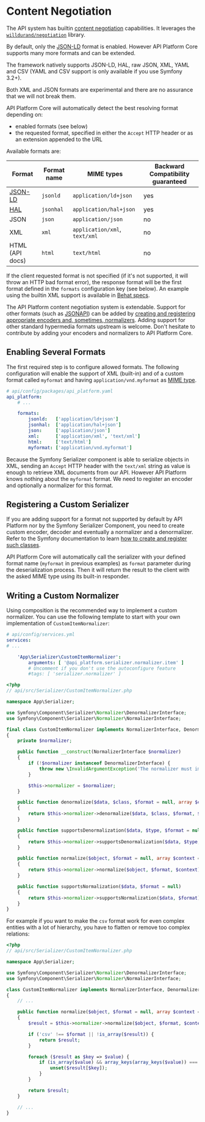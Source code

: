 # Content Negotiation

The API system has builtin [content negotiation](https://en.wikipedia.org/wiki/Content_negotiation) capabilities.
It leverages the [`willdurand/negotiation`](https://github.com/willdurand/Negotiation) library.

By default, only the [JSON-LD](https://json-ld.org) format is enabled. However API Platform Core supports many more formats and can be extended.

The framework natively supports JSON-LD, HAL, raw JSON, XML, YAML and CSV (YAML and CSV support is only available if you use Symfony 3.2+).

Both XML and JSON formats are experimental and there are no assurance that we will not break them.

API Platform Core will automatically detect the best resolving format depending on:

* enabled formats (see below)
* the requested format, specified in either the `Accept` HTTP header or as an extension appended to the URL

Available formats are:

Format                                                          | Format name  | MIME types                    | Backward Compatibility guaranteed
----------------------------------------------------------------|--------------|-------------------------------|----------------------------------------
[JSON-LD](https://json-ld.org)                                  | `jsonld`     | `application/ld+json`         | yes
[HAL](http://stateless.co/hal_specification.html)               | `jsonhal`    | `application/hal+json`        | yes
JSON                                                            | `json`       |  `application/json`           | no
XML                                                             | `xml`        | `application/xml`, `text/xml` | no
HTML (API docs)                                                 | `html`       | `text/html`                   | no

If the client requested format is not specified (if it's not supported, it will throw an HTTP bad format error), the response format will be the first format defined in the `formats` configuration key (see below).
An example using the builtin XML support is available in [Behat specs](https://github.com/api-platform/core/blob/master/features/main/content_negotiation.feature).

The API Platform content negotiation system is extendable. Support for other formats (such as [JSONAPI](http://jsonapi.org/))
can be added by [creating and registering appropriate encoders and, sometimes, normalizers](https://symfony.com/doc/current/serializer.html#adding-normalizers-and-encoders). Adding support for other
standard hypermedia formats upstream is welcome. Don't hesitate to contribute by adding your encoders and normalizers
to API Platform Core.

## Enabling Several Formats

The first required step is to configure allowed formats. The following configuration will enable the support of XML (built-in)
and of a custom format called `myformat` and having `application/vnd.myformat` as [MIME type](https://en.wikipedia.org/wiki/Media_type).

```yaml
# api/config/packages/api_platform.yaml
api_platform:
    # ...

    formats:
        jsonld:   ['application/ld+json']
        jsonhal:  ['application/hal+json']
        json:     ['application/json']
        xml:      ['application/xml', 'text/xml']
        html:     ['text/html']
        myformat: ['application/vnd.myformat']
```

Because the Symfony Serializer component is able to serialize objects in XML, sending an `Accept` HTTP header with the
`text/xml` string as value is enough to retrieve XML documents from our API. However API Platform knows nothing about the
`myformat` format. We need to register an encoder and optionally a normalizer for this format.

## Registering a Custom Serializer

If you are adding support for a format not supported by default by API Platform nor by the Symfony Serializer Component,
you need to create custom encoder, decoder and eventually a normalizer and a denormalizer. Refer to the
Symfony documentation to learn [how to create and register such classes](https://symfony.com/doc/current/cookbook/serializer.html#adding-normalizers-and-encoders).

API Platform Core will automatically call the serializer with your defined format name (`myformat` in previous examples)
as `format` parameter during the deserialization process. Then it will return the result to the client with the asked MIME
type using its built-in responder.

## Writing a Custom Normalizer

Using composition is the recommended way to implement a custom normalizer. You can use the following template to start with your
own implementation of `CustomItemNormalizer`:

```yaml
# api/config/services.yml
services:
# ...

    'App\Serializer\CustomItemNormalizer':
        arguments: [ '@api_platform.serializer.normalizer.item' ]
        # Uncomment if you don't use the autoconfigure feature
        #tags: [ 'serializer.normalizer' ]
```

```php
<?php
// api/src/Serializer/CustomItemNormalizer.php

namespace App\Serializer;

use Symfony\Component\Serializer\Normalizer\DenormalizerInterface;
use Symfony\Component\Serializer\Normalizer\NormalizerInterface;

final class CustomItemNormalizer implements NormalizerInterface, DenormalizerInterface
{
    private $normalizer;

    public function __construct(NormalizerInterface $normalizer)
    {
        if (!$normalizer instanceof DenormalizerInterface) {
            throw new \InvalidArgumentException('The normalizer must implement the DenormalizerInterface');
        }

        $this->normalizer = $normalizer;
    }

    public function denormalize($data, $class, $format = null, array $context = [])
    {
        return $this->normalizer->denormalize($data, $class, $format, $context);
    }

    public function supportsDenormalization($data, $type, $format = null)
    {
        return $this->normalizer->supportsDenormalization($data, $type, $format);
    }

    public function normalize($object, $format = null, array $context = [])
    {
        return $this->normalizer->normalize($object, $format, $context);
    }

    public function supportsNormalization($data, $format = null)
    {
        return $this->normalizer->supportsNormalization($data, $format);
    }
}
```

For example if you want to make the `csv` format work for even complex entities with a lot of hierarchy, you have to
flatten or remove too complex relations:

```php
<?php
// api/src/Serializer/CustomItemNormalizer.php

namespace App\Serializer;

use Symfony\Component\Serializer\Normalizer\DenormalizerInterface;
use Symfony\Component\Serializer\Normalizer\NormalizerInterface;

class CustomItemNormalizer implements NormalizerInterface, DenormalizerInterface
{
    // ...

    public function normalize($object, $format = null, array $context = [])
    {
        $result = $this->normalizer->normalize($object, $format, $context);

        if ('csv' !== $format || !is_array($result)) {
            return $result;
        }

        foreach ($result as $key => $value) {
            if (is_array($value) && array_keys(array_keys($value)) === array_keys($value)) {
                unset($result[$key]);
            }
        }

        return $result;
    }

    // ...
}
```
